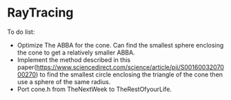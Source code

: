# RayTracing

To do list:
* Optimize The ABBA for the cone. Can find the smallest sphere enclosing the cone to get a relatively smaller ABBA.
* Implement the method described in this paper(https://www.sciencedirect.com/science/article/pii/S0016003207000270) to find the smallest circle enclosing the triangle of the cone then use a sphere of the same radius.
* Port cone.h from TheNextWeek to TheRestOfyourLife.

